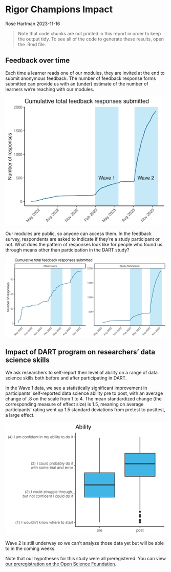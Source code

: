 Rigor Champions Impact
================
Rose Hartman
2023-11-16

> Note that code chunks are not printed in this report in order to keep
> the output tidy. To see all of the code to generate these results,
> open the .Rmd file.

## Feedback over time

Each time a learner reads one of our modules, they are invited at the
end to submit anonymous feedback. The number of feedback response forms
submitted can provide us with an (under) estimate of the number of
learners we’re reaching with our modules.

![](../figures/feedback_over_time.png)

Our modules are public, so anyone can access them. In the feedback
survey, respondents are asked to indicate if they’re a study participant
or not. What does the pattern of responses look like for people who
found us through means other than participation in the DART study?

![](../figures/feedback_over_time_nonparticipants.png)

## Impact of DART program on researchers’ data science skills

We ask researchers to self-report their level of ability on a range of
data science skills both before and after participating in DART.

In the Wave 1 data, we see a statistically significant improvement in
participants’ self-reported data science ability pre to post, with an
average change of .8 on the scale from 1 to 4. The mean standardized
change (the corresponding measure of effect size) is 1.5, meaning on
average participants’ rating went up 1.5 standard deviations from
pretest to posttest, a large effect.

![](../figures/ability_boxplot.png)

Wave 2 is still underway so we can’t analyze those data yet but will be
able to in the coming weeks.

Note that our hypotheses for this study were all preregistered. You can
view [our preregistration on the Open Science
Foundation](https://osf.io/zmnr6/?view_only=2d26a411c57d49aca1754b8920e57a71).
